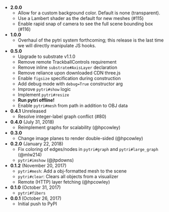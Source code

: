 - **2.0.0**
    -   Allow for a custom background color. Default is none (transparent).
    -   Use a Lambert shader as the default for new meshes (#115)
    -   Enable rapid snap of camera to see the full scene bounding box (#116)
- **1.0.0**
    - Overhaul of the pytri system forthcoming; this release is the last time we will directly manipulate JS hooks.
- **0.5.0**
    - Upgrade to substrate v1.1.0
    - Remove remote TrackballControls requirement
    - Remove inline `substrate#AxisLayer` declaration
    - Remove reliance upon downloaded CDN three.js
    - Enable `figsize` specification during construction
    - Add debug mode with `debug=True` constructor arg
    - Improve `pytri#show` logic
    - Implement `pytri#resize`
    - **Run pytri offline!**
    - Enable `pytri#mesh` from path in addition to OBJ data
- **0.4.1** Unreleased
    - Resolve integer-label graph conflict (#80)
- **0.4.0** (July 31, 2018)
    - Reimplement graphs for scalability (@hpcowley)
- **0.3.0**
    - Change image planes to render double-sided (@hpcowley)
- **0.2.0** (January 22, 2018)
    - Fix coloring of edges/nodes in `pytri#graph` and `pytri#large_graph` (@mlw214)
    - `pytri#imshow` (@jtpdowns)
- **0.1.2** (November 20, 2017)
    - `pytri#mesh`: Add a obj-formatted mesh to the scene
    - `pytri#clear`: Clears all objects from a visualizer
    - Remote (HTTP) layer fetching (@hpcowley)
- **0.1.0** (October 31, 2017)
    - `pytri#fibers`
- **0.0.1** (October 26, 2017)
    - Initial push to PyPI